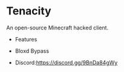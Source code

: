 # Tenacity
An open-source Minecraft hacked client.


* Features
* Bloxd Bypass


* Discord:https://discord.gg/9BnDa84gWy
